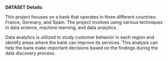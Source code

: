 **DATASET Details:**

This project focuses on a bank that operates in three different countries: France, Germany, and Spain. 
The project involves using various techniques in data science, machine learning, and data analytics.

Data analytics is utilized to study customer behavior in each region and identify areas where the bank can improve its services. 
This analysis can help the bank make important decisions based on the findings during the data discovery process.
